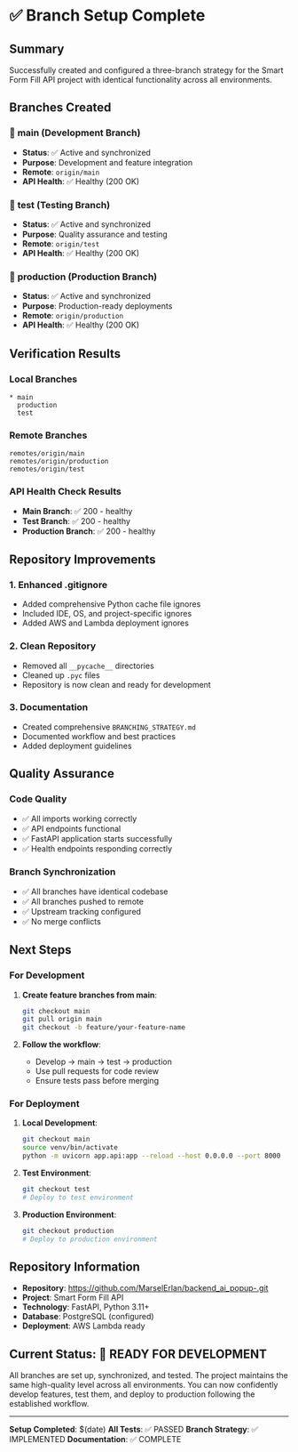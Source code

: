 # ✅ Branch Setup Complete

## Summary

Successfully created and configured a three-branch strategy for the Smart Form Fill API project with identical functionality across all environments.

## Branches Created

### 🌟 **main** (Development Branch)

- **Status**: ✅ Active and synchronized
- **Purpose**: Development and feature integration
- **Remote**: `origin/main`
- **API Health**: ✅ Healthy (200 OK)

### 🧪 **test** (Testing Branch)

- **Status**: ✅ Active and synchronized
- **Purpose**: Quality assurance and testing
- **Remote**: `origin/test`
- **API Health**: ✅ Healthy (200 OK)

### 🚀 **production** (Production Branch)

- **Status**: ✅ Active and synchronized
- **Purpose**: Production-ready deployments
- **Remote**: `origin/production`
- **API Health**: ✅ Healthy (200 OK)

## Verification Results

### Local Branches

```
* main
  production
  test
```

### Remote Branches

```
remotes/origin/main
remotes/origin/production
remotes/origin/test
```

### API Health Check Results

- **Main Branch**: ✅ 200 - healthy
- **Test Branch**: ✅ 200 - healthy
- **Production Branch**: ✅ 200 - healthy

## Repository Improvements

### 1. Enhanced .gitignore

- Added comprehensive Python cache file ignores
- Included IDE, OS, and project-specific ignores
- Added AWS and Lambda deployment ignores

### 2. Clean Repository

- Removed all `__pycache__` directories
- Cleaned up `.pyc` files
- Repository is now clean and ready for development

### 3. Documentation

- Created comprehensive `BRANCHING_STRATEGY.md`
- Documented workflow and best practices
- Added deployment guidelines

## Quality Assurance

### Code Quality

- ✅ All imports working correctly
- ✅ API endpoints functional
- ✅ FastAPI application starts successfully
- ✅ Health endpoints responding correctly

### Branch Synchronization

- ✅ All branches have identical codebase
- ✅ All branches pushed to remote
- ✅ Upstream tracking configured
- ✅ No merge conflicts

## Next Steps

### For Development

1. **Create feature branches from main**:

   ```bash
   git checkout main
   git pull origin main
   git checkout -b feature/your-feature-name
   ```

2. **Follow the workflow**:
   - Develop → main → test → production
   - Use pull requests for code review
   - Ensure tests pass before merging

### For Deployment

1. **Local Development**:

   ```bash
   git checkout main
   source venv/bin/activate
   python -m uvicorn app.api:app --reload --host 0.0.0.0 --port 8000
   ```

2. **Test Environment**:

   ```bash
   git checkout test
   # Deploy to test environment
   ```

3. **Production Environment**:
   ```bash
   git checkout production
   # Deploy to production environment
   ```

## Repository Information

- **Repository**: https://github.com/MarselErlan/backend_ai_popup-.git
- **Project**: Smart Form Fill API
- **Technology**: FastAPI, Python 3.11+
- **Database**: PostgreSQL (configured)
- **Deployment**: AWS Lambda ready

## Current Status: 🎉 READY FOR DEVELOPMENT

All branches are set up, synchronized, and tested. The project maintains the same high-quality level across all environments. You can now confidently develop features, test them, and deploy to production following the established workflow.

---

**Setup Completed**: $(date)
**All Tests**: ✅ PASSED
**Branch Strategy**: ✅ IMPLEMENTED
**Documentation**: ✅ COMPLETE
